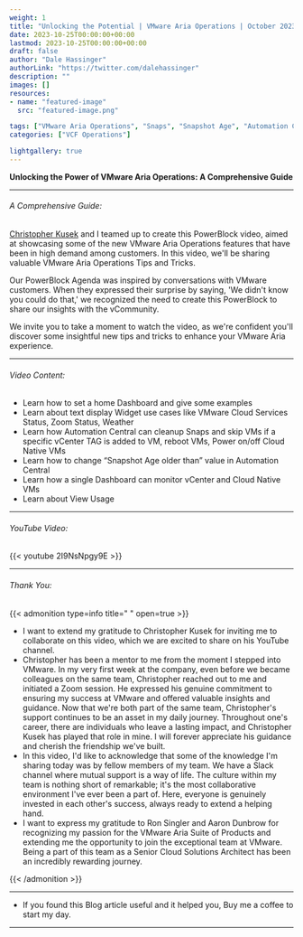 ```yaml
---
weight: 1
title: "Unlocking the Potential | VMware Aria Operations | October 2023 PowerBlock"
date: 2023-10-25T00:00:00+00:00
lastmod: 2023-10-25T00:00:00+00:00
draft: false
author: "Dale Hassinger"
authorLink: "https://twitter.com/dalehassinger"
description: ""
images: []
resources:
- name: "featured-image"
  src: "featured-image.png"

tags: ["VMware Aria Operations", "Snaps", "Snapshot Age", "Automation Central"]
categories: ["VCF Operations"]

lightgallery: true
---
```


**Unlocking the Power of VMware Aria Operations: A Comprehensive Guide**

<!--more-->

---

###### A Comprehensive Guide:

[Christopher Kusek](https://www.linkedin.com/in/christopherkusek/) and I teamed up to create this PowerBlock video, aimed at showcasing some of the new VMware Aria Operations features that have been in high demand among customers. In this video, we'll be sharing valuable VMware Aria Operations Tips and Tricks.  

Our PowerBlock Agenda was inspired by conversations with VMware customers. When they expressed their surprise by saying, 'We didn't know you could do that,' we recognized the need to create this PowerBlock to share our insights with the vCommunity.  

We invite you to take a moment to watch the video, as we're confident you'll discover some insightful new tips and tricks to enhance your VMware Aria experience.  

---

###### Video Content:
* Learn how to set a home Dashboard and give some examples  
* Learn about text display Widget use cases like VMware Cloud Services Status, Zoom Status, Weather  
* Learn how Automation Central can cleanup Snaps and skip VMs if a specific vCenter TAG is added to VM, reboot VMs, Power on/off Cloud Native VMs  
* Learn how to change “Snapshot Age older than” value in Automation Central  
* Learn how a single Dashboard can monitor vCenter and Cloud Native VMs  
* Learn about View Usage

---
###### YouTube Video:  

{{< youtube 2I9NsNpgy9E >}}

---

###### Thank You:

{{< admonition type=info title=" " open=true >}}
* I want to extend my gratitude to Christopher Kusek for inviting me to collaborate on this video, which we are excited to share on his YouTube channel.  
* Christopher has been a mentor to me from the moment I stepped into VMware. In my very first week at the company, even before we became colleagues on the same team, Christopher reached out to me and initiated a Zoom session. He expressed his genuine commitment to ensuring my success at VMware and offered valuable insights and guidance. Now that we're both part of the same team, Christopher's support continues to be an asset in my daily journey. Throughout one's career, there are individuals who leave a lasting impact, and Christopher Kusek has played that role in mine. I will forever appreciate his guidance and cherish the friendship we've built.
* In this video, I'd like to acknowledge that some of the knowledge I'm sharing today was by fellow members of my team. We have a Slack channel where mutual support is a way of life. The culture within my team is nothing short of remarkable; it's the most collaborative environment I've ever been a part of. Here, everyone is genuinely invested in each other's success, always ready to extend a helping hand.  
* I want to express my gratitude to Ron Singler and Aaron Dunbrow for recognizing my passion for the VMware Aria Suite of Products and extending me the opportunity to join the exceptional team at VMware. Being a part of this team as a Senior Cloud Solutions Architect has been an incredibly rewarding journey.  

{{< /admonition >}}

---

* If you found this Blog article useful and it helped you, Buy me a coffee to start my day.  

<center>
<script type="text/javascript" src="https://cdnjs.buymeacoffee.com/1.0.0/button.prod.min.js" data-name="bmc-button" data-slug="dalehassinger" data-color="#FFDD00" data-emoji=""  data-font="Cookie" data-text="Buy me a coffee" data-outline-color="#000000" data-font-color="#000000" data-coffee-color="#ffffff" ></script>
</center>

---
